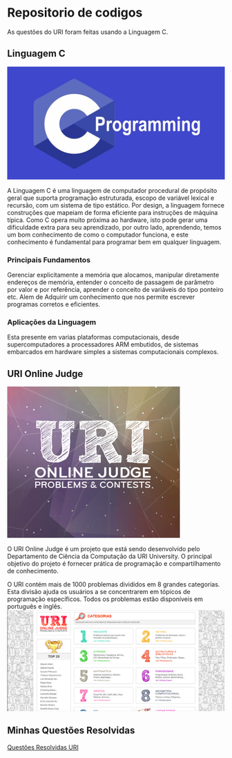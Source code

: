 # Repositorio de codigos
As questões do URI foram feitas usando a Linguagem C.
## Linguagem C
![Linguagem C](https://github.com/Marcos-Dantas/AtividadesURI/blob/master/Linguagem%20C.jpg)

A Linguagem C é uma linguagem de computador procedural de propósito geral que suporta programação estruturada, escopo de variável lexical e recursão, com um sistema de tipo estático. Por design, a linguagem fornece construções que mapeiam de forma eficiente para instruções de máquina típica. Como C opera muito próxima ao hardware, isto pode gerar uma dificuldade extra para seu aprendizado, por outro lado, aprendendo, temos um bom conhecimento de como o computador funciona, e este conhecimento é fundamental para programar bem em qualquer linguagem.
### Principais Fundamentos 

Gerenciar explicitamente a memória que alocamos, manipular diretamente endereços de memória, entender o conceito de passagem de parâmetro por valor e por referência, aprender o conceito de variáveis do tipo ponteiro etc. Alem de Adquirir um conhecimento que nos permite escrever programas corretos e eficientes. 
### Aplicações da Linguagem

Esta presente em varias plataformas computacionais, desde supercomputadores a processadores ARM embutidos, de sistemas embarcados em hardware simples a sistemas computacionais complexos. 
## URI Online Judge
![URI Online Judge](https://github.com/Marcos-Dantas/AtividadesURI/blob/master/URI-1.png)

O URI Online Judge é um projeto que está sendo desenvolvido pelo Departamento de Ciência da Computação da URI University. O principal objetivo do projeto é fornecer prática de programação e compartilhamento de conhecimento.

O URI contém mais de 1000 problemas divididos em 8 grandes categorias. Esta divisão ajuda os usuários a se concentrarem em tópicos de programação específicos. Todos os problemas estão disponíveis em português e inglês.
![URI Online Judge Categorias](https://github.com/Marcos-Dantas/AtividadesURI/blob/master/URI-2.png)

## Minhas Questões Resolvidas
[Questões Resolvidas URI](https://www.urionlinejudge.com.br/judge/en/profile/463440)



